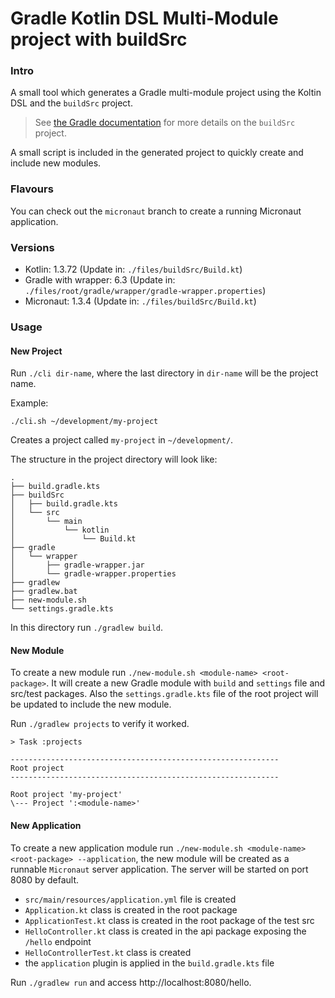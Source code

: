 # Gradle Kotlin DSL Multi-Module project with buildSrc

### Intro

A small tool which generates a Gradle multi-module project using the Koltin DSL and the `buildSrc` project.

> See [the Gradle documentation](https://docs.gradle.org/current/userguide/organizing_gradle_projects.html#sec:build_sources) for more details on the `buildSrc` project.

A small script is included in the generated project to quickly create and include new modules.

### Flavours

You can check out the `micronaut` branch to create a running Micronaut application.

### Versions

- Kotlin: 1.3.72 (Update in: `./files/buildSrc/Build.kt`)
- Gradle with wrapper: 6.3 (Update in: `./files/root/gradle/wrapper/gradle-wrapper.properties`)
- Micronaut: 1.3.4 (Update in: `./files/buildSrc/Build.kt`)

### Usage

#### New Project

Run `./cli dir-name`, where the last directory in `dir-name` will be the project name.

Example:

```
./cli.sh ~/development/my-project
```

Creates a project called `my-project` in `~/development/`.

The structure in the project directory will look like:
```
.
├── build.gradle.kts
├── buildSrc
│   ├── build.gradle.kts
│   └── src
│       └── main
│           └── kotlin
│               └── Build.kt
├── gradle
│   └── wrapper
│       ├── gradle-wrapper.jar
│       └── gradle-wrapper.properties
├── gradlew
├── gradlew.bat
├── new-module.sh
└── settings.gradle.kts
```

In this directory run `./gradlew build`.

#### New Module

To create a new module run `./new-module.sh <module-name> <root-package>`. It will create a new Gradle module with `build` and `settings` file and src/test packages. Also the `settings.gradle.kts` file of the root project will be updated to include the new module.

Run `./gradlew projects` to verify it worked.

```
> Task :projects

------------------------------------------------------------
Root project
------------------------------------------------------------

Root project 'my-project'
\--- Project ':<module-name>'
```

#### New Application

To create a new application module run `./new-module.sh <module-name> <root-package> --application`, the new module will be created as a runnable `Micronaut` server application. The server will be started on port 8080 by default.

- `src/main/resources/application.yml` file is created
- `Application.kt` class is created in the root package
- `ApplicationTest.kt` class is created in the root package of the test src
- `HelloController.kt` class is created in the api package exposing the  `/hello` endpoint
- `HelloControllerTest.kt` class is created
- the `application` plugin is applied in the `build.gradle.kts` file

Run `./gradlew run` and access http://localhost:8080/hello.
